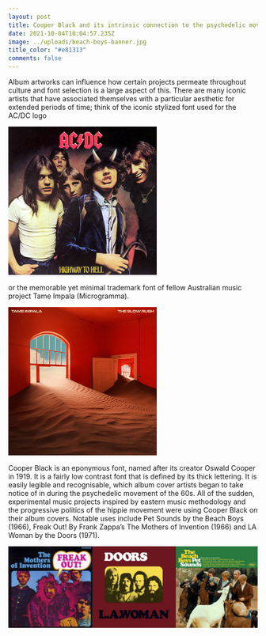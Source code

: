 ```yaml
---
layout: post
title: Cooper Black and its intrinsic connection to the psychedelic movement.
date: 2021-10-04T10:04:57.235Z
image: ../uploads/beach-boys-banner.jpg
title_color: "#e81313"
comments: false
---
```

Album artworks can influence how certain projects permeate throughout culture and font selection is a large aspect of this. There are many iconic artists that have associated themselves with a particular aesthetic for extended periods of time; think of the iconic stylized font used for the AC/DC logo

![](../uploads/acdc_highway_to_hell.jpg "Highway to Hell - AC/DC")

 or the memorable yet minimal trademark font of fellow Australian music project Tame Impala (Microgramma).

![](../uploads/tame_impala_-_the_slow_rush.png)

Cooper Black is an eponymous font, named after its creator Oswald Cooper in 1919. It is a fairly low contrast font that is defined by its thick lettering. It is easily legible and recognisable, which album cover artists began to take notice of in during the psychedelic movement of the 60s. All of the sudden, experimental music projects inspired by eastern music methodology and the progressive politics of the hippie movement were using Cooper Black on their album covers. Notable uses include Pet Sounds by the Beach Boys (1966), Freak Out! By Frank Zappa’s The Mothers of Invention (1966) and LA Woman by the Doors (1971).







![](../uploads/album-art-cooper-black.jpg "Pet Sounds by the Beach Boys (1966), Freak Out! By Frank Zappa’s The Mothers of Invention (1966) and LA Woman by the Doors (1971).")